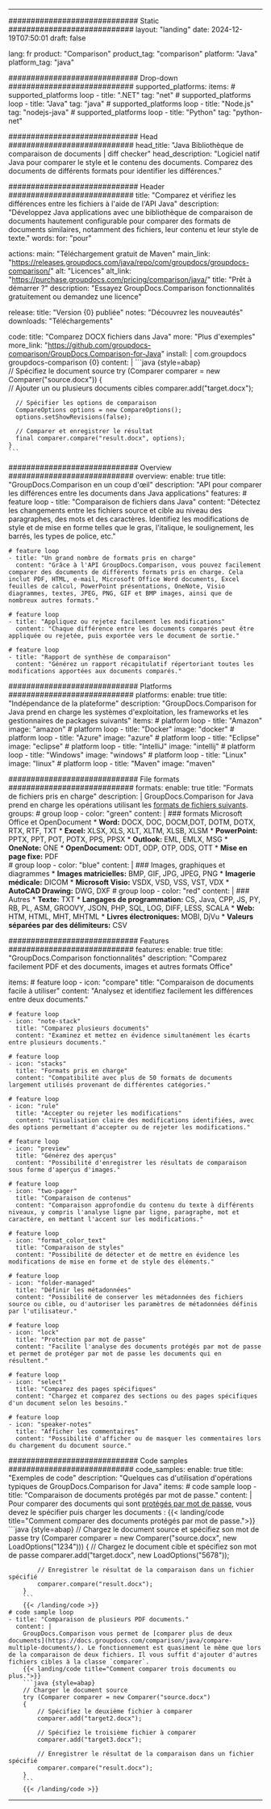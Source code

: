 
---
############################# Static ############################
layout: "landing"
date: 2024-12-19T07:50:01
draft: false

lang: fr
product: "Comparison"
product_tag: "comparison"
platform: "Java"
platform_tag: "java"

############################# Drop-down ############################
supported_platforms:
  items:
    # supported_platforms loop
    - title: ".NET"
      tag: "net"
    # supported_platforms loop
    - title: "Java"
      tag: "java"
    # supported_platforms loop
    - title: "Node.js"
      tag: "nodejs-java"
    # supported_platforms loop
    - title: "Python"
      tag: "python-net"

############################# Head ############################
head_title: "Java Bibliothèque de comparaison de documents | diff checker"
head_description: "Logiciel natif Java pour comparer le style et le contenu des documents. Comparez des documents de différents formats pour identifier les différences."

############################# Header ############################
title: "Comparez et vérifiez les différences entre les fichiers à l'aide de l'API Java"
description: "Développez Java applications avec une bibliothèque de comparaison de documents hautement configurable pour comparer des formats de documents similaires, notamment des fichiers, leur contenu et leur style de texte."
words:
  for: "pour"

actions:
  main: "Téléchargement gratuit de Maven"
  main_link: "https://releases.groupdocs.com/java/repo/com/groupdocs/groupdocs-comparison/"
  alt: "Licences"
  alt_link: "https://purchase.groupdocs.com/pricing/comparison/java/"
  title: "Prêt à démarrer ?"
  description: "Essayez GroupDocs.Comparison fonctionnalités gratuitement ou demandez une licence"

release:
  title: "Version {0} publiée"
  notes: "Découvrez les nouveautés"
  downloads: "Téléchargements"

code:
  title: "Comparez DOCX fichiers dans Java"
  more: "Plus d'exemples"
  more_link: "https://github.com/groupdocs-comparison/GroupDocs.Comparison-for-Java"
  install: |
    <dependency>
      <groupId>com.groupdocs</groupId>
      <artifactId>groupdocs-comparison</artifactId>
      <version>{0}</version>
    </dependency>
  content: |
    ```java {style=abap}  
    // Spécifiez le document source
    try (Comparer comparer = new Comparer("source.docx"))
    {    
      // Ajouter un ou plusieurs documents cibles
      comparer.add("target.docx");

      // Spécifier les options de comparaison
      CompareOptions options = new CompareOptions();
      options.setShowRevisions(false);

      // Comparer et enregistrer le résultat
      final comparer.compare("result.docx", options);
    }    
    ```

############################# Overview ############################
overview:
  enable: true
  title: "GroupDocs.Comparison en un coup d'œil"
  description: "API pour comparer les différences entre les documents dans Java applications"
  features:
    # feature loop
    - title: "Comparaison de fichiers dans Java"
      content: "Détectez les changements entre les fichiers source et cible au niveau des paragraphes, des mots et des caractères. Identifiez les modifications de style et de mise en forme telles que le gras, l'italique, le soulignement, les barrés, les types de police, etc."

    # feature loop
    - title: "Un grand nombre de formats pris en charge"
      content: "Grâce à l'API GroupDocs.Comparison, vous pouvez facilement comparer des documents de différents formats pris en charge. Cela inclut PDF, HTML, e-mail, Microsoft Office Word documents, Excel feuilles de calcul, PowerPoint présentations, OneNote, Visio diagrammes, textes, JPEG, PNG, GIF et BMP images, ainsi que de nombreux autres formats."

    # feature loop
    - title: "Appliquez ou rejetez facilement les modifications"
      content: "Chaque différence entre les documents comparés peut être appliquée ou rejetée, puis exportée vers le document de sortie."

    # feature loop
    - title: "Rapport de synthèse de comparaison"
      content: "Générez un rapport récapitulatif répertoriant toutes les modifications apportées aux documents comparés."

############################# Platforms ############################
platforms:
  enable: true
  title: "Indépendance de la plateforme"
  description: "GroupDocs.Comparison for Java prend en charge les systèmes d'exploitation, les frameworks et les gestionnaires de packages suivants"
  items:
    # platform loop
    - title: "Amazon"
      image: "amazon"
    # platform loop
    - title: "Docker"
      image: "docker"
    # platform loop
    - title: "Azure"
      image: "azure"
    # platform loop
    - title: "Eclipse"
      image: "eclipse"
    # platform loop
    - title: "IntelliJ"
      image: "intellij"
    # platform loop
    - title: "Windows"
      image: "windows"
    # platform loop
    - title: "Linux"
      image: "linux"
    # platform loop
    - title: "Maven"
      image: "maven"

############################# File formats ############################
formats:
  enable: true
  title: "Formats de fichiers pris en charge"
  description: |
    GroupDocs.Comparison for Java prend en charge les opérations utilisant les [formats de fichiers suivants](https://docs.groupdocs.com/comparison/java/supported-document-formats/).
  groups:
    # group loop
    - color: "green"
      content: |
        ### formats Microsoft Office et OpenDocument
        * **Word:** DOCX, DOC, DOCM,DOT, DOTM, DOTX, RTX, RTF, TXT
        * **Excel:** XLSX, XLS, XLT, XLTM, XLSB, XLSM
        * **PowerPoint:** PPTX, PPT, POT, POTX, PPS, PPSX
        * **Outlook:** EML, EMLX, MSG
        * **OneNote:** ONE
        * **OpenDocument:** ODT, ODP, OTP, ODS, OTT
        * **Mise en page fixe:** PDF        
    # group loop
    - color: "blue"
      content: |
        ### Images, graphiques et diagrammes
        * **Images matricielles:** BMP, GIF, JPG, JPEG, PNG
        * **Imagerie médicale:** DICOM
        * **Microsoft Visio:** VSDX, VSD, VSS, VST, VDX
        * **AutoCAD Drawing:** DWG, DXF
      # group loop
    - color: "red"
      content: |
        ### Autres
        * **Texte:** TXT
        * **Langages de programmation:** CS, Java, CPP, JS, PY, RB, PL, ASM, GROOVY, JSON, PHP, SQL, LOG, DIFF, LESS, SCALA
        * **Web:** HTM, HTML, MHT, MHTML
        * **Livres électroniques:** MOBI, DjVu
        * **Valeurs séparées par des délimiteurs:** CSV

############################# Features ############################
features:
  enable: true
  title: "GroupDocs.Comparison fonctionnalités"
  description: "Comparez facilement PDF et des documents, images et autres formats Office"

  items:
    # feature loop
    - icon: "compare"
      title: "Comparaison de documents facile à utiliser"
      content: "Analysez et identifiez facilement les différences entre deux documents."

    # feature loop
    - icon: "note-stack"
      title: "Comparez plusieurs documents"
      content: "Examinez et mettez en évidence simultanément les écarts entre plusieurs documents."

    # feature loop
    - icon: "stacks"
      title: "Formats pris en charge"
      content: "Compatibilité avec plus de 50 formats de documents largement utilisés provenant de différentes catégories."

    # feature loop
    - icon: "rule"
      title: "Accepter ou rejeter les modifications"
      content: "Visualisation claire des modifications identifiées, avec des options permettant d'accepter ou de rejeter les modifications."

    # feature loop
    - icon: "preview"
      title: "Générez des aperçus"
      content: "Possibilité d'enregistrer les résultats de comparaison sous forme d'aperçus d'images."

    # feature loop
    - icon: "two-pager"
      title: "Comparaison de contenus"
      content: "Comparaison approfondie du contenu du texte à différents niveaux, y compris l'analyse ligne par ligne, paragraphe, mot et caractère, en mettant l'accent sur les modifications."

    # feature loop
    - icon: "format_color_text"
      title: "Comparaison de styles"
      content: "Possibilité de détecter et de mettre en évidence les modifications de mise en forme et de style des éléments."

    # feature loop
    - icon: "folder-managed"
      title: "Définir les métadonnées"
      content: "Possibilité de conserver les métadonnées des fichiers source ou cible, ou d'autoriser les paramètres de métadonnées définis par l'utilisateur."

    # feature loop
    - icon: "lock"
      title: "Protection par mot de passe"
      content: "Facilite l'analyse des documents protégés par mot de passe et permet de protéger par mot de passe les documents qui en résultent."

    # feature loop
    - icon: "select"
      title: "Comparez des pages spécifiques"
      content: "Chargez et comparez des sections ou des pages spécifiques d'un document selon les besoins."

    # feature loop
    - icon: "speaker-notes"
      title: "Afficher les commentaires"
      content: "Possibilité d'afficher ou de masquer les commentaires lors du chargement du document source."

############################# Code samples ############################
code_samples:
  enable: true
  title: "Exemples de code"
  description: "Quelques cas d'utilisation d'opérations typiques de GroupDocs.Comparison for Java"
  items:
    # code sample loop
    - title: "Comparaison de documents protégés par mot de passe."
      content: |
        Pour comparer des documents qui sont [protégés par mot de passe](https://docs.groupdocs.com/comparison/java/load-password-protected-documents/), vous devez le spécifier puis charger les documents :
        {{< landing/code title="Comment comparer des documents protégés par mot de passe.">}}
        ```java {style=abap}
        // Chargez le document source et spécifiez son mot de passe
        try (Comparer comparer = new Comparer("source.docx", new LoadOptions("1234")))
        {
            // Chargez le document cible et spécifiez son mot de passe
            comparer.add("target.docx", new LoadOptions("5678"));
        
            // Enregistrer le résultat de la comparaison dans un fichier spécifié
            comparer.compare("result.docx");
        }
        ```
        {{< /landing/code >}}
    # code sample loop
    - title: "Comparaison de plusieurs PDF documents."
      content: |
        GroupDocs.Comparison vous permet de [comparer plus de deux documents](https://docs.groupdocs.com/comparison/java/compare-multiple-documents/). Le fonctionnement est quasiment le même que lors de la comparaison de deux fichiers. Il vous suffit d'ajouter d'autres fichiers cibles à la classe `comparer`.
        {{< landing/code title="Comment comparer trois documents ou plus.">}}
        ```java {style=abap}   
        // Charger le document source
        try (Comparer comparer = new Comparer("source.docx") 
        {
            // Spécifiez le deuxième fichier à comparer
            comparer.add("target2.docx");

            // Spécifiez le troisième fichier à comparer
            comparer.add("target3.docx");

            // Enregistrer le résultat de la comparaison dans un fichier spécifié
            comparer.compare("result.docx");
        }
        ```
        {{< /landing/code >}}

---

